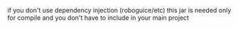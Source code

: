 if you don't use dependency injection (roboguice/etc) this jar is needed only for compile and you don't have to include in your main project

